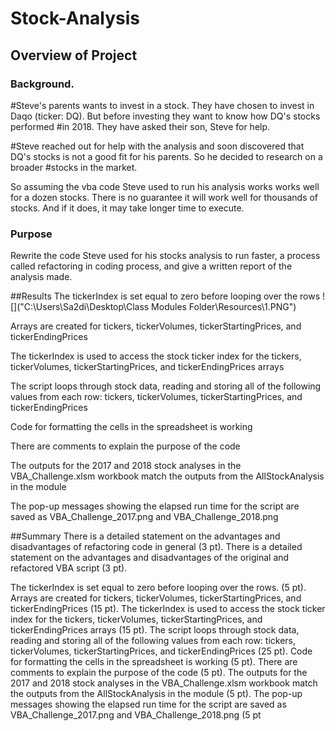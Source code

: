 # Stock-Analysis

## Overview of Project

### Background.
#Steve's parents wants to invest in a stock. They have chosen to invest in Daqo (ticker: DQ). But before investing they want to know how DQ's stocks performed #in 2018. They have asked their son, Steve for help. 

#Steve reached out for help with the analysis and soon discovered that DQ's stocks is not a good fit for his parents. So he decided to research on a broader #stocks in the market. 

So assuming the vba code Steve used to run his analysis works works well for a dozen stocks. There is no guarantee it will work well for thousands of stocks. And if it does, it may take longer time to execute.

### Purpose
Rewrite the code Steve used for his stocks analysis to run faster, a process called refactoring in coding process, and give a written report of the analysis made.

##Results
The tickerIndex is set equal to zero before looping over the rows
![]("C:\Users\Sa2di\Desktop\Class Modules Folder\Resources\1.PNG")


Arrays are created for tickers, tickerVolumes, tickerStartingPrices, and tickerEndingPrices
  

The tickerIndex is used to access the stock ticker index for the tickers, tickerVolumes, tickerStartingPrices, and tickerEndingPrices arrays 


The script loops through stock data, reading and storing all of the following values from each row: tickers, tickerVolumes, tickerStartingPrices, and       tickerEndingPrices



Code for formatting the cells in the spreadsheet is working



There are comments to explain the purpose of the code 




The outputs for the 2017 and 2018 stock analyses in the VBA_Challenge.xlsm workbook match the outputs from the AllStockAnalysis in the module 





The pop-up messages showing the elapsed run time for the script are saved as VBA_Challenge_2017.png and VBA_Challenge_2018.png 




##Summary
  There is a detailed statement on the advantages and disadvantages of refactoring code in general (3 pt).
  There is a detailed statement on the advantages and disadvantages of the original and refactored VBA script (3 pt).

The tickerIndex is set equal to zero before looping over the rows. (5 pt).
Arrays are created for tickers, tickerVolumes, tickerStartingPrices, and tickerEndingPrices (15 pt).
The tickerIndex is used to access the stock ticker index for the tickers, tickerVolumes, tickerStartingPrices, and tickerEndingPrices arrays (15 pt).
The script loops through stock data, reading and storing all of the following values from each row: tickers, tickerVolumes, tickerStartingPrices, and tickerEndingPrices (25 pt).
Code for formatting the cells in the spreadsheet is working (5 pt).
There are comments to explain the purpose of the code (5 pt).
The outputs for the 2017 and 2018 stock analyses in the VBA_Challenge.xlsm workbook match the outputs from the AllStockAnalysis in the module (5 pt).
The pop-up messages showing the elapsed run time for the script are saved as VBA_Challenge_2017.png and VBA_Challenge_2018.png (5 pt
